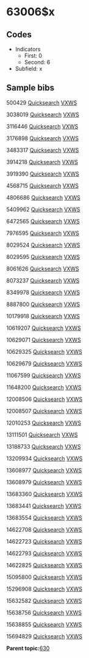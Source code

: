 # 63006$x

## Codes

-   Indicators
    -   First: 0
    -   Second: 6
-   Subfield: x

## Sample bibs

500429 [Quicksearch](https://search.library.yale.edu/catalog/500429) [VXWS](http://prodorbis.library.yale.edu:7014/vxws/GetHoldingsService?bibId=500429)

3038019 [Quicksearch](https://search.library.yale.edu/catalog/3038019) [VXWS](http://prodorbis.library.yale.edu:7014/vxws/GetHoldingsService?bibId=3038019)

3116446 [Quicksearch](https://search.library.yale.edu/catalog/3116446) [VXWS](http://prodorbis.library.yale.edu:7014/vxws/GetHoldingsService?bibId=3116446)

3176898 [Quicksearch](https://search.library.yale.edu/catalog/3176898) [VXWS](http://prodorbis.library.yale.edu:7014/vxws/GetHoldingsService?bibId=3176898)

3483317 [Quicksearch](https://search.library.yale.edu/catalog/3483317) [VXWS](http://prodorbis.library.yale.edu:7014/vxws/GetHoldingsService?bibId=3483317)

3914218 [Quicksearch](https://search.library.yale.edu/catalog/3914218) [VXWS](http://prodorbis.library.yale.edu:7014/vxws/GetHoldingsService?bibId=3914218)

3919390 [Quicksearch](https://search.library.yale.edu/catalog/3919390) [VXWS](http://prodorbis.library.yale.edu:7014/vxws/GetHoldingsService?bibId=3919390)

4568715 [Quicksearch](https://search.library.yale.edu/catalog/4568715) [VXWS](http://prodorbis.library.yale.edu:7014/vxws/GetHoldingsService?bibId=4568715)

4806686 [Quicksearch](https://search.library.yale.edu/catalog/4806686) [VXWS](http://prodorbis.library.yale.edu:7014/vxws/GetHoldingsService?bibId=4806686)

5409962 [Quicksearch](https://search.library.yale.edu/catalog/5409962) [VXWS](http://prodorbis.library.yale.edu:7014/vxws/GetHoldingsService?bibId=5409962)

6472565 [Quicksearch](https://search.library.yale.edu/catalog/6472565) [VXWS](http://prodorbis.library.yale.edu:7014/vxws/GetHoldingsService?bibId=6472565)

7976595 [Quicksearch](https://search.library.yale.edu/catalog/7976595) [VXWS](http://prodorbis.library.yale.edu:7014/vxws/GetHoldingsService?bibId=7976595)

8029524 [Quicksearch](https://search.library.yale.edu/catalog/8029524) [VXWS](http://prodorbis.library.yale.edu:7014/vxws/GetHoldingsService?bibId=8029524)

8029595 [Quicksearch](https://search.library.yale.edu/catalog/8029595) [VXWS](http://prodorbis.library.yale.edu:7014/vxws/GetHoldingsService?bibId=8029595)

8061626 [Quicksearch](https://search.library.yale.edu/catalog/8061626) [VXWS](http://prodorbis.library.yale.edu:7014/vxws/GetHoldingsService?bibId=8061626)

8073237 [Quicksearch](https://search.library.yale.edu/catalog/8073237) [VXWS](http://prodorbis.library.yale.edu:7014/vxws/GetHoldingsService?bibId=8073237)

8349978 [Quicksearch](https://search.library.yale.edu/catalog/8349978) [VXWS](http://prodorbis.library.yale.edu:7014/vxws/GetHoldingsService?bibId=8349978)

8887800 [Quicksearch](https://search.library.yale.edu/catalog/8887800) [VXWS](http://prodorbis.library.yale.edu:7014/vxws/GetHoldingsService?bibId=8887800)

10179918 [Quicksearch](https://search.library.yale.edu/catalog/10179918) [VXWS](http://prodorbis.library.yale.edu:7014/vxws/GetHoldingsService?bibId=10179918)

10619207 [Quicksearch](https://search.library.yale.edu/catalog/10619207) [VXWS](http://prodorbis.library.yale.edu:7014/vxws/GetHoldingsService?bibId=10619207)

10629071 [Quicksearch](https://search.library.yale.edu/catalog/10629071) [VXWS](http://prodorbis.library.yale.edu:7014/vxws/GetHoldingsService?bibId=10629071)

10629325 [Quicksearch](https://search.library.yale.edu/catalog/10629325) [VXWS](http://prodorbis.library.yale.edu:7014/vxws/GetHoldingsService?bibId=10629325)

10629679 [Quicksearch](https://search.library.yale.edu/catalog/10629679) [VXWS](http://prodorbis.library.yale.edu:7014/vxws/GetHoldingsService?bibId=10629679)

11067599 [Quicksearch](https://search.library.yale.edu/catalog/11067599) [VXWS](http://prodorbis.library.yale.edu:7014/vxws/GetHoldingsService?bibId=11067599)

11648200 [Quicksearch](https://search.library.yale.edu/catalog/11648200) [VXWS](http://prodorbis.library.yale.edu:7014/vxws/GetHoldingsService?bibId=11648200)

12008506 [Quicksearch](https://search.library.yale.edu/catalog/12008506) [VXWS](http://prodorbis.library.yale.edu:7014/vxws/GetHoldingsService?bibId=12008506)

12008507 [Quicksearch](https://search.library.yale.edu/catalog/12008507) [VXWS](http://prodorbis.library.yale.edu:7014/vxws/GetHoldingsService?bibId=12008507)

12010253 [Quicksearch](https://search.library.yale.edu/catalog/12010253) [VXWS](http://prodorbis.library.yale.edu:7014/vxws/GetHoldingsService?bibId=12010253)

13111501 [Quicksearch](https://search.library.yale.edu/catalog/13111501) [VXWS](http://prodorbis.library.yale.edu:7014/vxws/GetHoldingsService?bibId=13111501)

13188733 [Quicksearch](https://search.library.yale.edu/catalog/13188733) [VXWS](http://prodorbis.library.yale.edu:7014/vxws/GetHoldingsService?bibId=13188733)

13209934 [Quicksearch](https://search.library.yale.edu/catalog/13209934) [VXWS](http://prodorbis.library.yale.edu:7014/vxws/GetHoldingsService?bibId=13209934)

13608977 [Quicksearch](https://search.library.yale.edu/catalog/13608977) [VXWS](http://prodorbis.library.yale.edu:7014/vxws/GetHoldingsService?bibId=13608977)

13608979 [Quicksearch](https://search.library.yale.edu/catalog/13608979) [VXWS](http://prodorbis.library.yale.edu:7014/vxws/GetHoldingsService?bibId=13608979)

13683360 [Quicksearch](https://search.library.yale.edu/catalog/13683360) [VXWS](http://prodorbis.library.yale.edu:7014/vxws/GetHoldingsService?bibId=13683360)

13683441 [Quicksearch](https://search.library.yale.edu/catalog/13683441) [VXWS](http://prodorbis.library.yale.edu:7014/vxws/GetHoldingsService?bibId=13683441)

13683554 [Quicksearch](https://search.library.yale.edu/catalog/13683554) [VXWS](http://prodorbis.library.yale.edu:7014/vxws/GetHoldingsService?bibId=13683554)

14622708 [Quicksearch](https://search.library.yale.edu/catalog/14622708) [VXWS](http://prodorbis.library.yale.edu:7014/vxws/GetHoldingsService?bibId=14622708)

14622723 [Quicksearch](https://search.library.yale.edu/catalog/14622723) [VXWS](http://prodorbis.library.yale.edu:7014/vxws/GetHoldingsService?bibId=14622723)

14622793 [Quicksearch](https://search.library.yale.edu/catalog/14622793) [VXWS](http://prodorbis.library.yale.edu:7014/vxws/GetHoldingsService?bibId=14622793)

14622825 [Quicksearch](https://search.library.yale.edu/catalog/14622825) [VXWS](http://prodorbis.library.yale.edu:7014/vxws/GetHoldingsService?bibId=14622825)

15095800 [Quicksearch](https://search.library.yale.edu/catalog/15095800) [VXWS](http://prodorbis.library.yale.edu:7014/vxws/GetHoldingsService?bibId=15095800)

15296908 [Quicksearch](https://search.library.yale.edu/catalog/15296908) [VXWS](http://prodorbis.library.yale.edu:7014/vxws/GetHoldingsService?bibId=15296908)

15632582 [Quicksearch](https://search.library.yale.edu/catalog/15632582) [VXWS](http://prodorbis.library.yale.edu:7014/vxws/GetHoldingsService?bibId=15632582)

15638756 [Quicksearch](https://search.library.yale.edu/catalog/15638756) [VXWS](http://prodorbis.library.yale.edu:7014/vxws/GetHoldingsService?bibId=15638756)

15638855 [Quicksearch](https://search.library.yale.edu/catalog/15638855) [VXWS](http://prodorbis.library.yale.edu:7014/vxws/GetHoldingsService?bibId=15638855)

15694829 [Quicksearch](https://search.library.yale.edu/catalog/15694829) [VXWS](http://prodorbis.library.yale.edu:7014/vxws/GetHoldingsService?bibId=15694829)

**Parent topic:**[630](../../tags/630/630.md)

